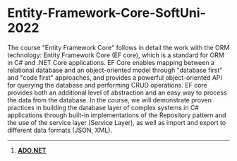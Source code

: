 # Entity-Framework-Core-SoftUni-2022

The course "Entity Framework Core" follows in detail the work with the ORM technology: Entity Framework Core (EF core), which is a standard for ORM in C# and .NET Core applications. EF Core enables mapping between a relational database and an object-oriented model through "database first" and "code first" approaches, and provides a powerful object-oriented API for querying the database and performing CRUD operations. EF core provides both an additional level of abstraction and an easy way to process the data from the database. In the course, we will demonstrate proven practices in building the database layer of complex systems in C# applications through built-in implementations of the Repository pattern and the use of the service layer (Service Layer), as well as import and export to different data formats (JSON, XML).

-------------------------------------------------------------------------------------------------------------------------------------------

01. [**ADO.NET**](https://github.com/calisthenicsGuy/Entity-Framework-Core-SoftUni-2022/tree/main/01.%20ADO.NET/Lab)
